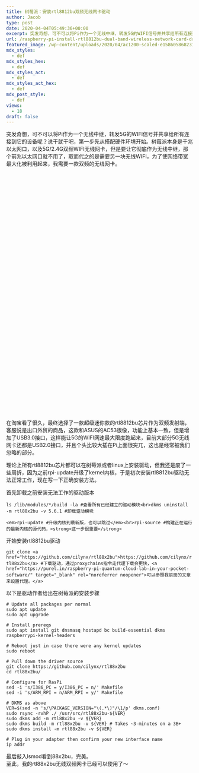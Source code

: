 ```yaml
---
title: 树莓派：安装rtl8812bu双频无线网卡驱动
author: Jacob
type: post
date: 2020-04-04T05:49:36+00:00
excerpt: 突发奇想，可不可以将Pi作为一个无线中继，转发5G的WIFI信号并共享给所有连接到它的设备呢？说干就干吧
url: /raspberry-pi-install-rtl8812bu-dual-band-wireless-network-card-driver/
featured_image: /wp-content/uploads/2020/04/ac1200-scaled-e1586058682319.jpg
mdx_styles:
  - def
mdx_styles_hex:
  - def
mdx_styles_act:
  - def
mdx_styles_act_hex:
  - def
mdx_post_style:
  - def
views:
  - 18
draft: false
---
```


突发奇想，可不可以将Pi作为一个无线中继，转发5G的WIFI信号并共享给所有连接到它的设备呢？说干就干吧，第一步先从搭配硬件环境开始。树莓派本身是千兆以太网口，以及5G/2.4G双频WIFI无线网卡，但是要让它彻底作为无线中继，那个前兆以太网口就不用了，取而代之的是需要另一块无线WIFI，为了使网络带宽最大化被利用起来，我需要一款双频的无线网卡。<figure class="mdx-lazyload-container" style="">

<div style="padding-top:50%">
</div>

<div class="mdx-img-loading-sp mdui-valign">
  <div>
    <div class="mdui-spinner">
    </div>
  </div>
</div>

<img class="wp-image-3825 lazyload" style="width: 600px;" title="树莓派：安装rtl8812bu双频无线网卡驱动" src="data:image/gif;base64,R0lGODlhAQABAAAAACH5BAEKAAEALAAAAAABAAEAAAICTAEAOw==" data-src="/wp-content/uploads/2020/04/ac1200m.jpg" alt="/wp-content/uploads/2020/04/ac1200m.jpg" data-srcset="/wp-content/uploads/2020/04/ac1200m.jpg 837w, /uploads/2020/04/ac1200m-300x300.jpg 300w, /wp-content/uploads/2020/04/ac1200m-150x150.jpg 150w, /wp-content/uploads/2020/04/ac1200m-768x768.jpg 768w" sizes="(max-width: 837px) 100vw, 837px" /></figure> 

在淘宝看了很久，最终选择了一款超级迷你款的rtl8812bu芯片作为双频发射端，客服说是出口外贸的商品，这款和ASUS的AC53很像，功能上基本一致，但是增加了USB3.0接口，这样能让5G的WIFI网速最大限度跑起来，目前大部分5G无线网卡还都是USB2.0接口，并且个头比较大插在Pi上面很突兀，这也是经常被我们忽略的部分。

理论上所有rtl8812bu芯片都可以在树莓派或者linux上安装驱动，但我还是废了一些周折，因为之前rpi-update升级了kernel内核，于是初次安装rtl8812bu驱动无法正常工作，现在写一下正确安装方法。

首先卸载之前安装无法工作的驱动版本

`ls /lib/modules/*/build -la #查看所有已经建立的驱动模块<br>dkms uninstall -m rtl88x2bu -v 5.6.1 #卸载驱动模块`

`<em>rpi-update #升级内核到最新版，也可以跳过</em><br>rpi-source #构建正在运行的最新内核的源代码，<strong>这一步很重要</strong>`

开始安装rtl8812bu驱动

`git clone <a href="https://github.com/cilynx/rtl88x2bu">https://github.com/cilynx/rtl88x2bu</a> #下载驱动，通过proxychains指令走代理下载会更快，<a href="https://purel.in/raspberry-pi-quantum-cloud-lab-in-your-pocket-software/" target="_blank" rel="noreferrer noopener">可以参照我前面的文章来设置代理。</a>`

以下是驱动作者给出在树莓派的安装步骤

<pre class="wp-block-preformatted"><code># Update all packages per normal
sudo apt update
sudo apt upgrade

# Install prereqs
sudo apt install git dnsmasq hostapd bc build-essential dkms raspberrypi-kernel-headers

# Reboot just in case there were any kernel updates
sudo reboot

# Pull down the driver source
git clone https://github.com/cilynx/rtl88x2bu
cd rtl88x2bu/

# Configure for RasPi
sed -i 's/I386_PC = y/I386_PC = n/' Makefile
sed -i 's/ARM_RPI = n/ARM_RPI = y/' Makefile

# DKMS as above
VER=$(sed -n 's/\PACKAGE_VERSION="\(.*\)"/\1/p' dkms.conf)
sudo rsync -rvhP ./ /usr/src/rtl88x2bu-${VER}
sudo dkms add -m rtl88x2bu -v ${VER}
sudo dkms build -m rtl88x2bu -v ${VER} # Takes ~3-minutes on a 3B+
sudo dkms install -m rtl88x2bu -v ${VER}

# Plug in your adapter then confirm your new interface name
ip addr</code></pre>

最后敲入lsmod看到88x2bu，完美。  
至此，我的rtl88x2bu无线双频网卡已经可以使用了～